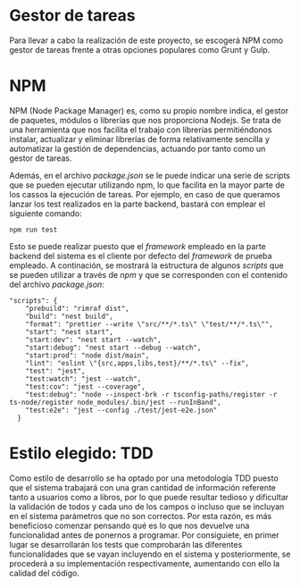 # Gestor de tareas
Para llevar a cabo la realización de este proyecto, se escogerá NPM como gestor de tareas frente a otras opciones populares como Grunt y Gulp. 

# NPM
NPM (Node Package Manager) es, como su propio nombre indica, el gestor de paquetes, módulos o librerías que nos proporciona Nodejs. Se trata de una herramienta que nos facilita el trabajo con librerías permitiéndonos instalar, actualizar y eliminar librerías de forma relativamente sencilla y automatizar la gestión de dependencias, actuando por tanto como un gestor de tareas.

Además, en el archivo *package.json* se le puede indicar una serie de scripts que se pueden ejecutar utilizando npm, lo que facilita en la mayor parte de los cassos la ejecución de tareas. Por ejemplo, en caso de que queramos lanzar los test realizados en la parte backend, bastará con emplear el siguiente comando:

```
npm run test
```

Esto se puede realizar puesto que el _framework_ empleado en la parte backend del sistema es el cliente por defecto del _framework_ de prueba empleado. A continación, se mostrará la estructura de algunos _scripts_ que se pueden utilizar a través de *npm* y que se corresponden con el contenido del archivo _package.json_:

```
"scripts": {
    "prebuild": "rimraf dist",
    "build": "nest build",
    "format": "prettier --write \"src/**/*.ts\" \"test/**/*.ts\"",
    "start": "nest start",
    "start:dev": "nest start --watch",
    "start:debug": "nest start --debug --watch",
    "start:prod": "node dist/main",
    "lint": "eslint \"{src,apps,libs,test}/**/*.ts\" --fix",
    "test": "jest",
    "test:watch": "jest --watch",
    "test:cov": "jest --coverage",
    "test:debug": "node --inspect-brk -r tsconfig-paths/register -r ts-node/register node_modules/.bin/jest --runInBand",
    "test:e2e": "jest --config ./test/jest-e2e.json"
  }
```

# Estilo elegido: TDD

Como estilo de desarrollo se ha optado por una metodología TDD puesto que el sistema trabajará con una gran cantidad de información referente tanto a usuarios como a libros, por lo que puede resultar tedioso y dificultar la validación de todos y cada uno de los campos o incluso que se incluyan en el sistema parámetros que no son correctos. Por esta razón, es más beneficioso comenzar pensando qué es lo que nos devuelve una funcionalidad antes de ponernos a programar.
Por consiguiete, en primer lugar se desarrollarán los tests que comprobarán las diferentes funcionalidades que se vayan incluyendo en el sistema y posteriormente, se procederá a su implementación respectivamente, aumentando con ello la calidad del código.



